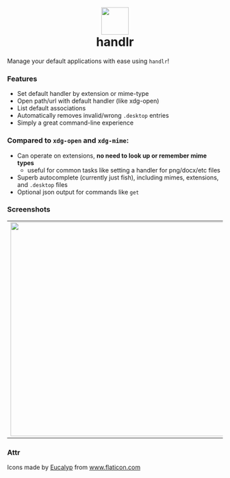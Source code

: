 <h1 align=center> <img src="https://user-images.githubusercontent.com/11352152/82113733-3f9c9800-9726-11ea-977d-a2f43e5d392e.png" width=64 align=top /><br/>handlr</h1>

Manage your default applications with ease using `handlr`!

### Features

- Set default handler by extension or mime-type
- Open path/url with default handler (like xdg-open)
- List default associations
- Automatically removes invalid/wrong `.desktop` entries
- Simply a great command-line experience

### Compared to `xdg-open` and `xdg-mime`:
- Can operate on extensions, **no need to look up or remember mime types**
  - useful for common tasks like setting a handler for png/docx/etc files
- Superb autocomplete (currently just fish), including mimes, extensions, and `.desktop` files
- Optional json output for commands like `get`


### Screenshots

<table><tr><td>
<img src=https://user-images.githubusercontent.com/11352152/82158910-dc5f5280-9858-11ea-9acf-afa9807ba80d.png width=500>
</td><td>
<img width=450 src=https://user-images.githubusercontent.com/11352152/82158912-dcf7e900-9858-11ea-811e-a16221e5ea9f.png>
</td></tr></table>

### Attr
Icons made by <a href="https://www.flaticon.com/authors/eucalyp" title="Eucalyp">Eucalyp</a> from <a href="https://www.flaticon.com/" title="Flaticon"> www.flaticon.com</a>

